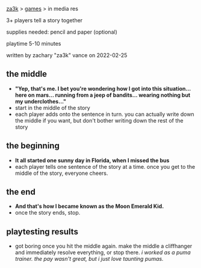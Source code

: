 [za3k](/) > [games](/games/) > in media res

3+ players tell a story together

supplies needed: pencil and paper (optional)

playtime 5-10 minutes

written by zachary "za3k" vance on 2022-02-25

## the middle
- **"Yep, that's me. I bet you're wondering how I got into this situation... here on mars... running from a jeep of bandits... wearing nothing but my underclothes..."**
- start in the middle of the story
- each player adds onto the sentence in turn. you can actually write down the middle if you want, but don't bother writing down the rest of the story

## the beginning
- **It all started one sunny day in Florida, when I missed the bus**
- each player tells one sentence of the story at a time. once you get to the middle of the story, everyone cheers.

## the end
- **And that's how I became known as the Moon Emerald Kid.**
- once the story ends, stop.

## playtesting results
- got boring once you hit the middle again. make the middle a cliffhanger and immediately resolve everything, or stop there. *i worked as a puma trainer. the pay wasn't great, but i just love taunting pumas.*
